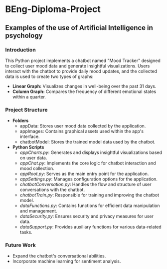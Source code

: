 # BEng-Diploma-Project

## Examples of the use of Artificial Intelligence in psychology

### Introduction

This Python project implements a chatbot named "Mood Tracker" designed to collect user mood data and generate insightful visualizations. Users interact with the chatbot to provide daily mood updates, and the collected data is used to create two types of graphs:

* **Linear Graph:** Visualizes changes in well-being over the past 31 days.
* **Column Graph:** Compares the frequency of different emotional states within a quarter.


### Project Structure

- **Folders**
  - appData: Stores user mood data collected by the application.
  - appImages: Contains graphical assets used within the app's interface.
  - chatbotModel: Stores the trained model data used by the chatbot.
- **Python Scripts**
  - _appCharts.py_: Generates and displays insightful visualizations based on user data.
  - _appChat.py_: Implements the core logic for chatbot interaction and mood collection.
  - _appRoot.py_: Serves as the main entry point for the application.
  - _appSettings.py_: Manages configuration options for the application.
  - _chatbotConversation.py_: Handles the flow and structure of user conversations with the chatbot.
  - _chatbotTrain.py_: Responsible for training and improving the chatbot model.
  - _dataFunctions.py_: Contains functions for efficient data manipulation and management.
  - _dataSecurity.py_: Ensures security and privacy measures for user data.
  - _dataSupport.py_: Provides auxiliary functions for various data-related tasks.


### Future Work

- Expand the chatbot's conversational abilities.
- Incorporate machine learning for sentiment analysis.

